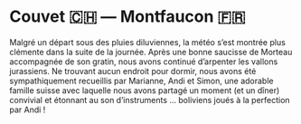 # Couvet :switzerland: — Montfaucon :fr:

<!-- 94km / 1267m+ / m- -->

Malgré un départ sous des pluies diluviennes, la météo s’est montrée plus clémente dans la suite de la journée. Après une bonne saucisse de Morteau accompagnée de son gratin, nous avons continué d’arpenter les vallons jurassiens. Ne trouvant aucun endroit pour dormir, nous avons été sympathiquement recueillis par Marianne, Andi et Simon, une adorable famille suisse avec laquelle nous avons partagé un moment (et un dîner) convivial et étonnant au son d’instruments ... boliviens joués à la perfection par Andi !

